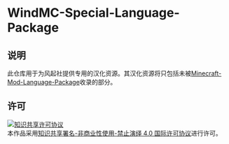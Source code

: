 # WindMC-Special-Language-Package

## 说明

此仓库用于为风起社提供专用的汉化资源。其汉化资源将只包括未被[Minecraft-Mod-Language-Package](https://github.com/CFPAOrg/Minecraft-Mod-Language-Package)收录的部分。

## 许可

<a rel="license" href="http://creativecommons.org/licenses/by-nc-nd/4.0/"><img alt="知识共享许可协议" style="border-width:0" src="https://i.creativecommons.org/l/by-nc-nd/4.0/88x31.png" /></a><br />本作品采用<a rel="license" href="http://creativecommons.org/licenses/by-nc-nd/4.0/">知识共享署名-非商业性使用-禁止演绎 4.0 国际许可协议</a>进行许可。

